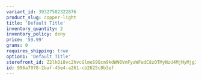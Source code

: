 ```yaml
---
variant_id: 39327582322876
product_slug: copper-light
title: 'Default Title'
inventory_quantity: 2
inventory_policy: deny
price: '59.99'
grams: 0
requires_shipping: true
option1: 'Default Title'
storefront_id: Z2lkOi8vc2hvcGlmeS9Qcm9kdWN0VmFyaWFudC8zOTMyNzU4MjMyMjg3Ng==
id: 996a7078-2baf-45e4-a261-cb2625c8b3ef
---
```

